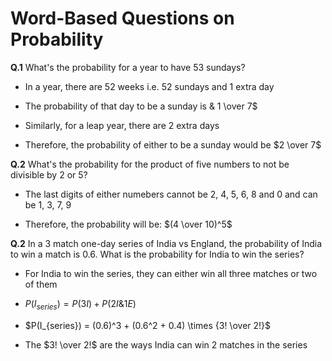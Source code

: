 # Word-Based Questions on Probability

**Q.1** What's the probability for a year to have 53 sundays?

- In a year, there are 52 weeks i.e. 52 sundays and 1 extra day

- The probability of that day to be a sunday is & 1 \over 7$

- Similarly, for a leap year, there are 2 extra days

- Therefore, the probability of either to be a sunday would be $2 \over 7$

**Q.2** What's the probability for the product of five numbers to not be divisible
by 2 or 5?

- The last digits of either numebers cannot be 2, 4, 5, 6, 8 and 0 and can be 1,
3, 7, 9

- Therefore, the probability will be: $(4 \over 10)^5$

**Q.2** In a 3 match one-day series of India vs England, the probability of India
to win a match is 0.6. What is the probability for India to win the series?

- For India to win the series, they can either win all three matches or two of
them

- $P(I_{series}) = P(3I) + P(2I \& 1E)$

- $P(I_{series}) = (0.6)^3 + (0.6^2 + 0.4) \times {3! \over 2!}$

- The $3! \over 2!$ are the ways India can win 2 matches in the series
